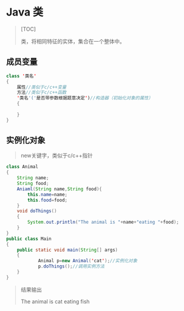 # Java 类

> [TOC]
>
> 
>
> 类，将相同特征的实体，集合在一个整体中。



## 成员变量

```java
class '类名'
{
    属性//类似于c/c++变量
    方法//类似于c/c++函数
    '类名'('是否带参数根据题意决定')//构造器（初始化对象的属性）
    {
		
    }
}
```

## 实例化对象

> new关键字，类似于c/c++指针

```java
class Animal
{
    String name;
    String food;
    Aniaml(String name,String food){
		this.name=name;
        this.food=food;
    }
    void doThings()
    {
		System.out.println("The animal is "+name+"eating "+food);
    }
}
public class Main
{
    public static void main(String[] args)
    {
			Animal p=new Animal('cat');//实例化对象
        	p.doThings();//调用实例方法
    }
}
```

> 结果输出
>
> The animal is cat  eating fish

